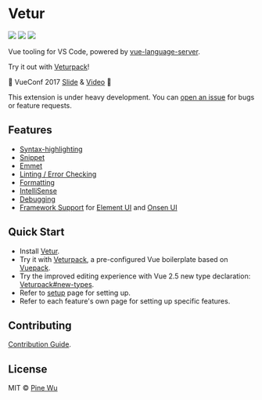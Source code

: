 # Vetur

[![](https://vsmarketplacebadge.apphb.com/version-short/octref.vetur.svg?style=flat-square)](https://marketplace.visualstudio.com/items?itemName=octref.vetur)
[![](https://vsmarketplacebadge.apphb.com/installs-short/octref.vetur.svg?style=flat-square)](https://marketplace.visualstudio.com/items?itemName=octref.vetur)
[![](https://vsmarketplacebadge.apphb.com/rating-short/octref.vetur.svg?style=flat-square)](https://marketplace.visualstudio.com/items?itemName=octref.vetur)

Vue tooling for VS Code, powered by [vue-language-server](https://github.com/vuejs/vetur/tree/master/server).

Try it out with [Veturpack](https://github.com/octref/veturpack)!  

🎉 VueConf 2017 [Slide](https://www.dropbox.com/sh/eb4w8k3orh0j391/AAB3HaJexbGLa2tCP14BI8oJa?dl=0) & [Video](https://www.youtube.com/watch?v=05tNXJ-Kric) 🎉


This extension is under heavy development.
You can [open an issue](https://github.com/vuejs/vetur/issues/new) for bugs or feature requests.

## Features

- [Syntax-highlighting](highlighting.md)
- [Snippet](snippet.md)
- [Emmet](emmet.md)
- [Linting / Error Checking](linting-error.md)
- [Formatting](formatting.md)
- [IntelliSense](intellisense.md)
- [Debugging](debugging.md)
- [Framework Support](framework.md) for [Element UI](http://element.eleme.io) and [Onsen UI](https://onsen.io)

## Quick Start

- Install [Vetur](https://marketplace.visualstudio.com/items?itemName=octref.vetur).
- Try it with [Veturpack](https://github.com/octref/veturpack), a pre-configured Vue boilerplate based on [Vuepack](https://github.com/egoist/vuepack).
- Try the improved editing experience with Vue 2.5 new type declaration: [Veturpack#new-types](https://github.com/octref/veturpack/tree/new-types).
- Refer to [setup](setup.md) page for setting up.
- Refer to each feature's own page for setting up specific features.

## Contributing

[Contribution Guide](https://github.com/vuejs/vetur/blob/master/.github/CONTRIBUTING.md).

## License

MIT © [Pine Wu](https://github.com/octref) 
